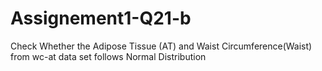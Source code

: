 # Assignement1-Q21-b
Check Whether the Adipose Tissue (AT) and Waist Circumference(Waist)  from wc-at data set  follows Normal Distribution 
